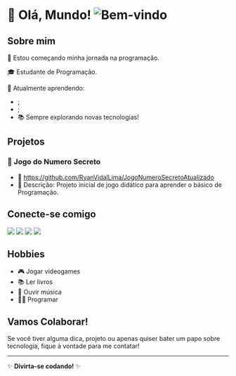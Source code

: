 # 👋 Olá, Mundo! ![Bem-vindo](https://media.giphy.com/media/EfROMmCzNFAid4HJrM/giphy.gif?cid=790b761147n3s0ittasvbmt3gr58rxevpvwygfphpdyj0unw&ep=v1_gifs_search&rid=giphy.gif&ct=g)

## Sobre mim
🚀 Estou começando minha jornada na programação.

🎓 Estudante de Programação.

🌱 Atualmente aprendendo:
- <link rel="stylesheet" type='text/css' href="https://cdn.jsdelivr.net/gh/devicons/devicon@latest/devicon.min.css" /> <link rel="stylesheet" type='text/css' href="https://cdn.jsdelivr.net/gh/devicons/devicon@latest/devicon.min.css" /> <link rel="stylesheet" type='text/css' href="https://cdn.jsdelivr.net/gh/devicons/devicon@latest/devicon.min.css" /> ;
- <link rel="stylesheet" type='text/css' href="https://cdn.jsdelivr.net/gh/devicons/devicon@latest/devicon.min.css" /> <link rel="stylesheet" type='text/css' href="https://cdn.jsdelivr.net/gh/devicons/devicon@latest/devicon.min.css" /> ;
- 📚 Sempre explorando novas tecnologias!

## Projetos
### 📁 Jogo do Numero Secreto
- 🔗 https://github.com/RyanVidalLima/JogoNumeroSecretoAtualizado
- 📖 Descrição: Projeto inicial de jogo didático para aprender o básico de Programação.

## Conecte-se comigo
<div>
<a href="https://www.youtube.com/channel/UCJ2_KNYlEnZSGyGYksukhpQ" target="_blank"><img loading="lazy" src="https://img.shields.io/badge/YouTube-FF0000?style=for-the-badge&logo=youtube&logoColor=white" target="_blank"></a>
<a href="https://www.instagram.com/ryanvidal.lima" target="_blank"><img loading="lazy" src="https://img.shields.io/badge/-Instagram-%23E4405F?style=for-the-badge&logo=instagram&logoColor=white" target="_blank"></a>
<a href = "mailto:ryanvidal.lima2@gmail.com"><img loading="lazy" src="https://img.shields.io/badge/Gmail-D14836?style=for-the-badge&logo=gmail&logoColor=white" target="_blank"></a>
<a href="https://www.linkedin.com/in/ryan-vidal" target="_blank"><img loading="lazy" src="https://img.shields.io/badge/-LinkedIn-%230077B5?style=for-the-badge&logo=linkedin&logoColor=white" target="_blank"></a>
</div>

## Hobbies
- 🎮 Jogar videogames
- 📚 Ler livros
- 🎵 Ouvir música
- 🧑‍💻 Programar

## Vamos Colaborar!
Se você tiver alguma dica, projeto ou apenas quiser bater um papo sobre tecnologia, fique à vontade para me contatar!

---

✨ **Divirta-se codando!** ✨
